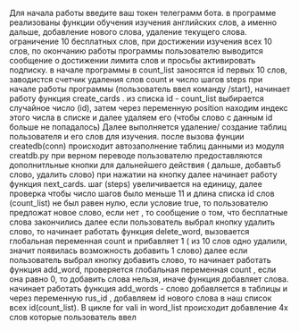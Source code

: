 Для начала работы введите ваш токен телеграмм бота.
в программе реализованы функции обучения изучения английских слов, а именно дальше, добавление нового слова, удаление текущего слова.
ограничение 10 бесплатных слов, при достижении изучения всех 10 слов, по окончанию работы программы пользователю выводится сообщение о достижении лимита слов и просьбы активировать подписку.
в начале программы  в count_list заносятся id первых 10 слов, заводистся счетчик удаления слов count  и число шагов steps
при начале работы программы (пользователь ввел команду /start), начинает работу функция create_cards . из списка id - count_list выбирается случайное число (id),
затем через переменную position находим индекс этого числа в списке и далее удаляем его (чтобы слово с данным id больше не попадалось)
Далее выполняется удаление/ создание таблиц пользователя и его слов для изучения. после вызова фунции createdb(conn) происходит автозаполнение таблиц данными из модуля creatdb.py
при верном переводе пользователю предоставляются дополнитльные кнопки для дальнейшего действия ( дальше, добавтьб слово, удалить слово)
при нажатии на кнопку далее начинает работу функция next_cards. шаг (steps) увеличивается на единицу, далее проверка чтобы число шагов было меньше 11 и длина списка id слов (count_list) не был равен нулю, 
если условие true, то пользователю предложат новое слово, если нет , то сообщение о том, что бесплатные слова закончились
далее если пользователь выбрал кнопку удалить слово, то начинает работать функция delete_word, вызовается глобальная переменная count и прибавляет 1 ( из 10 слов одно удалили, значит появилась возможность 
добавить 1 слово)
далее если пользователь выбрал кнопку добавить слово,  то начинает работать функция add_word, проверяется глобальная переменная count  , если она равно 0, то добавить слова нельзя, иначе функция добавляет слова.
начинает работать функция add_words - слово добавляется в таблицы и через переменную rus_id , добавляем id  нового слова в наш список всех id(count_list). В цикле for vali in word_list происходит добавление 4х слов
которые пользователь ввел
